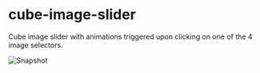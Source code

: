 # cube-image-slider


Cube image slider with animations triggered upon clicking on one of the 4 image selectors.

![Snapshot](https://media.giphy.com/media/xUA7aT317vC8VI00P6/giphy.gif)
